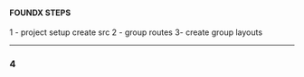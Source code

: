 #### FOUNDX STEPS

1 - project setup create src
2 - group routes
3- create group layouts

---

### 4
